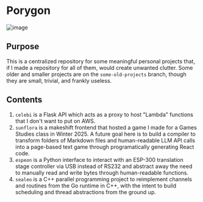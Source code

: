 # Porygon
![image](https://archives.bulbagarden.net/media/upload/thumb/8/8e/0137Porygon.png/500px-0137Porygon.png)

## Purpose
This is a centralized repository for some meaningful personal projects that, if I made a repository for all of them, would create unwanted clutter. Some older and smaller projects are on the `some-old-projects` branch, though they are small, trivial, and frankly useless.

## Contents
1. `celebi` is a Flask API which acts as a proxy to host "Lambda" functions that I don't want to put on AWS.
2. `sunflora` is a makeshift frontend that hosted a game I made for a Games Studies class in Winter 2025. A future goal here is to build a compiler to transform folders of Markdown files and human-readable LLM API calls into a page-based text game through programatically generating React code.
3. `espeon` is a Python interface to interact with an ESP-300 translation stage controller via USB instead of RS232 and abstract away the need to manually read and write bytes through human-readable functions.
4. `sealeo` is a C++ parallel programming project to reimplement channels and routines from the Go runtime in C++, with the intent to build scheduling and thread abstractions from the ground up.
